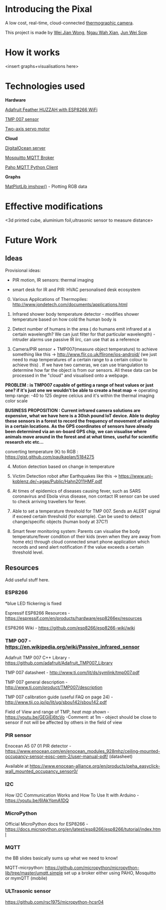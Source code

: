 # Introducing the Pixal

<insert picture here>

A low cost, real-time, cloud-connected [thermographic camera](https://en.wikipedia.org/wiki/Thermographic_camera).

This project is made by [Wei Jian Wong](https://github.com/Jiantastic), [Ngau Wah Xian](https://github.com/wahxian), [Jun Wei Sow](https://github.com/junweisow789).




# How it works
<insert graphs+visualisations here>


# Technologies used

**Hardware**

[Adafruit Feather HUZZAH with ESP8266 WiFi](https://www.adafruit.com/product/2821)

[TMP 007 sensor](http://www.ti.com/product/TMP007)

[Two-axis servo motor](https://www.adafruit.com/product/1967)

**Cloud**

[DigitalOcean server](https://www.digitalocean.com/)

[Mosquitto MQTT Broker](https://mosquitto.org/)

[Paho MQTT Python Client](https://eclipse.org/paho/clients/python/)

**Graphs**

[MatPlotLib imshow()](http://matplotlib.org/users/image_tutorial.html) - Plotting RGB data 

# Effective modifications

<3d printed cube, aluminium foil,ultrasonic sensor to measure distance>


# Future Work





## Ideas

Provisional ideas:

* PIR motion, IR sensors:  thermal imaging

* smart desk for IR and PIR: HVAC personalised desk ecosystem

0. Various Applications of Thermopiles: http://www.jondetech.com/documents/applications.html

1. Infrared shower body temperature detector - modifies shower temperature based on how cold the human body is

2. Detect number of humans in the area ( do humans emit infrared at a certain wavelength? We can just filter for that particular wavelength) - intruder alarms use passive IR iirc, can use that as a reference

3. Camera/PIR sensor + TMP007(measure object temperature) to achieve something like this -> http://www.flir.co.uk/flirone/ios-android/ (we just need to map temperatures of a certain range to a certain colour to achieve this) . If we have two cameras, we can use triangulation to determine how far the object is from our sensors. All these data can be processed in the "cloud" and visualised onto a webpage. 

  <strong>PROBLEM : is TMP007 capable of getting a range of heat values or just one? if it's just one we wouldn't be able to create a   heat map</strong>
  => operating temp range: -40 to 125 degree celcius and it's within the thermal imaging color scale 
  
  <strong>BUSINESS PROPOSITION : Current infrared camera solutions are expensive, what we have here is a 30ish pound IoT device. Able to deploy these sensors in a forest to record the frequency of movement of animals in a certain locations. As the GPS coordinates of sensors have already been determined via an on-board GPS chip, we can visualise where animals move around in the forest and at what times, useful for scientific research etc etc...</strong>
  
  converting temperature (K) to RGB : https://gist.github.com/paulkaplan/5184275
  
4. Motion detection based on change in temperature

5. Victim Detection robot after Earthquakes like this -> https://www.uni-koblenz.de/~agas/Public/Hahn2011HMF.pdf 

6. At times of epidemics of diseases causing fever, such as SARS coronavirus and Ebola virus disease, non contact IR sensor can be used to check arriving travellers for fever.

7. Able to set a temperature threshold for TMP 007. Sends an ALERT signal if exceed certain threshold (for example). Can be used to detect change/specific objects (human body at 37C?)
8. Smart fever monitoring system: Parents can visualise the body temperature/fever condition of their kids (even when they are away from home etc) through cloud connected smart phone application which records and send alert notification if the value exceeds a certain threshold level.

## Resources

Add useful stuff here.

### ESP8266
*blue LED flickering is fixed

Espressif ESP8266 Resources - https://espressif.com/en/products/hardware/esp8266ex/resources

ESP8266 Wiki - https://github.com/esp8266/esp8266-wiki/wiki

### TMP 007 - https://en.wikipedia.org/wiki/Passive_infrared_sensor

Adafruit TMP 007 C++ Library - https://github.com/adafruit/Adafruit_TMP007_Library

TMP 007 datasheet - http://www.ti.com/lit/ds/symlink/tmp007.pdf

TMP 007 general description - http://www.ti.com/product/TMP007/description

TMP 007 calibration guide (useful FAQ on page 24) - http://www.tij.co.jp/jp/lit/ug/sbou142/sbou142.pdf

Field of View and range of TMP, *heat map shown* - https://youtu.be/GEGiEi6tcVo
-Comment: at 1m - object should be close to sensor if not will be affected by others in the field of view

### PIR sensor

Enocean A5 07 01 PIR detector - https://www.enocean.com/en/enocean_modules_928mhz/ceiling-mounted-occupancy-sensor-eosc-oem-2/user-manual-pdf/ (datasheet)

Available at
https://www.enocean-alliance.org/en/products/peha_easyclick-wall_mounted_occupancy_sensor0/

### I2C

How I2C Communication Works and How To Use It with Arduino - https://youtu.be/6IAkYpmA1DQ

### MicroPython

Official MicroPython docs for ESP8266 - https://docs.micropython.org/en/latest/esp8266/esp8266/tutorial/index.html

### MQTT
the BB slides basically sums up what we need to know!

MQTT-micrpython: https://github.com/micropython/micropython-lib/tree/master/umqtt.simple
set up a broker either using PAHO, Mosquitto or mymQTT (mobile)

### ULTrasonic sensor
https://github.com/rsc1975/micropython-hcsr04
